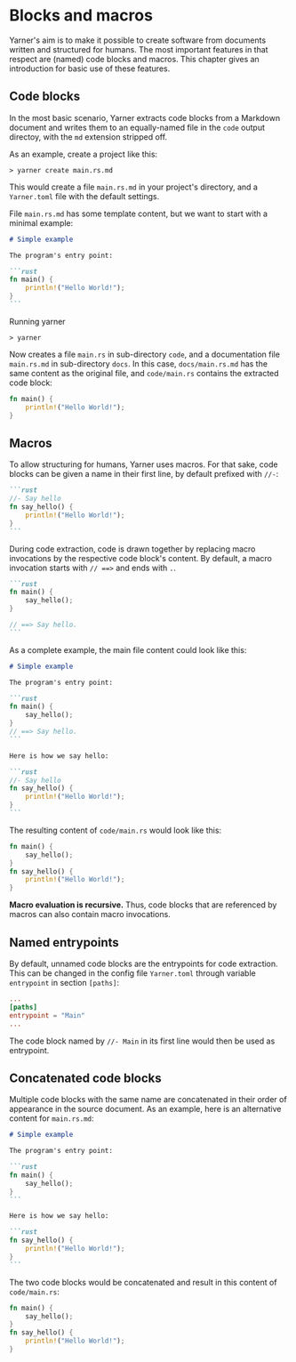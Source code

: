 # Blocks and macros

Yarner's aim is to make it possible to create software from documents written and structured for humans.
The most important features in that respect are (named) code blocks and macros.
This chapter gives an introduction for basic use of these features.

<!-- toc -->

## Code blocks

In the most basic scenario, Yarner extracts code blocks from a Markdown document and writes them to an equally-named file in the `code` output directoy, with the `md` extension stripped off.

As an example, create a project like this:

```plaintext
> yarner create main.rs.md
```

This would create a file `main.rs.md` in your project's directory, and a `Yarner.toml` file with the default settings.

File `main.rs.md` has some template content, but we want to start with a minimal example:

````markdown
# Simple example

The program's entry point:

```rust
fn main() {
    println!("Hello World!");
}
```
````

Running yarner

```plaintext
> yarner
```

Now creates a file `main.rs` in sub-directory `code`, and a documentation file `main.rs.md` in sub-directory `docs`.
In this case, `docs/main.rs.md` has the same content as the original file, and `code/main.rs` contains the extracted code block:

```rust
fn main() {
    println!("Hello World!");
}
```

## Macros

To allow structuring for humans, Yarner uses macros. 
For that sake, code blocks can be given a name in their first line, by default prefixed with `//-`:

````markdown
```rust
//- Say hello
fn say_hello() {
    println!("Hello World!");
}
```
````

During code extraction, code is drawn together by replacing macro invocations by the respective code block's content.
By default, a macro invocation starts with `// ==>` and ends with `.`.

````markdown
```rust
fn main() {
    say_hello();
}

// ==> Say hello.
```
````

As a complete example, the main file content could look like this:

````markdown
# Simple example

The program's entry point:

```rust
fn main() {
    say_hello();
}
// ==> Say hello.
```

Here is how we say hello:

```rust
//- Say hello
fn say_hello() {
    println!("Hello World!");
}
```
````

The resulting content of `code/main.rs` would look like this:

```rust
fn main() {
    say_hello();
}
fn say_hello() {
    println!("Hello World!");
}
```

**Macro evaluation is recursive.** Thus, code blocks that are referenced by macros can also contain macro invocations.

## Named entrypoints

By default, unnamed code blocks are the entrypoints for code extraction.
This can be changed in the config file `Yarner.toml` through variable `entrypoint` in section `[paths]`:

```toml
...
[paths]
entrypoint = "Main"
...
```

The code block named by `//- Main` in its first line would then be used as entrypoint.

## Concatenated code blocks

Multiple code blocks with the same name are concatenated in their order of appearance in the source document.
As an example, here is an alternative content for `main.rs.md`:

````markdown
# Simple example

The program's entry point:

```rust
fn main() {
    say_hello();
}
```

Here is how we say hello:

```rust
fn say_hello() {
    println!("Hello World!");
}
```
````

The two code blocks would be concatenated and result in this content of `code/main.rs`:

```rust
fn main() {
    say_hello();
}
fn say_hello() {
    println!("Hello World!");
}
```
